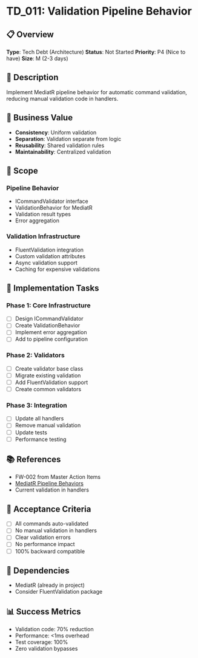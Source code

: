 # TD_011: Validation Pipeline Behavior

## 📋 Overview
**Type**: Tech Debt (Architecture)
**Status**: Not Started
**Priority**: P4 (Nice to have)
**Size**: M (2-3 days)

## 📝 Description
Implement MediatR pipeline behavior for automatic command validation, reducing manual validation code in handlers.

## 🎯 Business Value
- **Consistency**: Uniform validation
- **Separation**: Validation separate from logic
- **Reusability**: Shared validation rules
- **Maintainability**: Centralized validation

## 📐 Scope

### Pipeline Behavior
- ICommandValidator interface
- ValidationBehavior for MediatR
- Validation result types
- Error aggregation

### Validation Infrastructure
- FluentValidation integration
- Custom validation attributes
- Async validation support
- Caching for expensive validations

## 🔄 Implementation Tasks

### Phase 1: Core Infrastructure
- [ ] Design ICommandValidator
- [ ] Create ValidationBehavior
- [ ] Implement error aggregation
- [ ] Add to pipeline configuration

### Phase 2: Validators
- [ ] Create validator base class
- [ ] Migrate existing validation
- [ ] Add FluentValidation support
- [ ] Create common validators

### Phase 3: Integration
- [ ] Update all handlers
- [ ] Remove manual validation
- [ ] Update tests
- [ ] Performance testing

## 📚 References
- FW-002 from Master Action Items
- [MediatR Pipeline Behaviors](https://github.com/jbogard/MediatR/wiki/Behaviors)
- Current validation in handlers

## 🎯 Acceptance Criteria
- [ ] All commands auto-validated
- [ ] No manual validation in handlers
- [ ] Clear validation errors
- [ ] No performance impact
- [ ] 100% backward compatible

## 🚧 Dependencies
- MediatR (already in project)
- Consider FluentValidation package

## 📊 Success Metrics
- Validation code: 70% reduction
- Performance: <1ms overhead
- Test coverage: 100%
- Zero validation bypasses